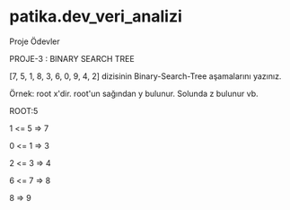# patika.dev_veri_analizi
Proje Ödevler

PROJE-3 : BINARY SEARCH TREE

[7, 5, 1, 8, 3, 6, 0, 9, 4, 2] dizisinin Binary-Search-Tree aşamalarını yazınız.

Örnek: root x'dir. root'un sağından y bulunur. Solunda z bulunur vb.

ROOT:5

1 <= 5 => 7

0 <= 1 => 3

2 <= 3 => 4

6 <= 7 => 8

8 => 9
